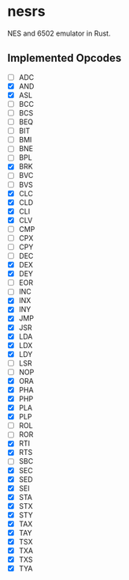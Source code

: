 # nesrs
NES and 6502 emulator in Rust.

## Implemented Opcodes

- [ ] ADC
- [x] AND
- [x] ASL
- [ ] BCC
- [ ] BCS
- [ ] BEQ
- [ ] BIT
- [ ] BMI
- [ ] BNE
- [ ] BPL
- [x] BRK
- [ ] BVC
- [ ] BVS
- [x] CLC
- [x] CLD
- [x] CLI
- [x] CLV
- [ ] CMP
- [ ] CPX
- [ ] CPY
- [ ] DEC
- [x] DEX
- [x] DEY
- [ ] EOR
- [ ] INC
- [x] INX
- [x] INY
- [x] JMP
- [x] JSR
- [x] LDA
- [x] LDX
- [x] LDY
- [ ] LSR
- [ ] NOP
- [x] ORA
- [x] PHA
- [x] PHP
- [x] PLA
- [x] PLP
- [ ] ROL
- [ ] ROR
- [x] RTI
- [x] RTS
- [ ] SBC
- [x] SEC
- [x] SED
- [x] SEI
- [x] STA
- [x] STX
- [x] STY
- [x] TAX
- [x] TAY
- [x] TSX
- [x] TXA
- [x] TXS
- [x] TYA
